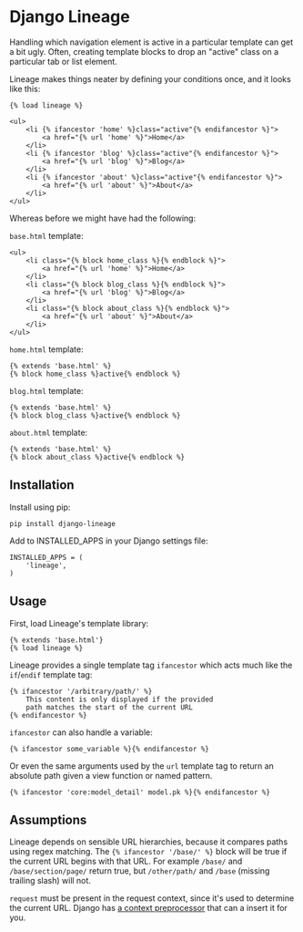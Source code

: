 Django Lineage
==============

Handling which navigation element is active in a particular template can get a
bit ugly. Often, creating template blocks to drop an  "active" class on a
particular tab or list element.

Lineage makes things neater by defining your conditions once, and it
looks like this:

    {% load lineage %}

    <ul>
        <li {% ifancestor 'home' %}class="active"{% endifancestor %}">
            <a href="{% url 'home' %}">Home</a>
        </li>
        <li {% ifancestor 'blog' %}class="active"{% endifancestor %}">
            <a href="{% url 'blog' %}">Blog</a>
        </li>
        <li {% ifancestor 'about' %}class="active"{% endifancestor %}">
            <a href="{% url 'about' %}">About</a>
        </li>
    </ul>

Whereas before we might have had the following:

`base.html` template:

    <ul>
        <li class="{% block home_class %}{% endblock %}">
            <a href="{% url 'home' %}">Home</a>
        </li>
        <li class="{% block blog_class %}{% endblock %}">
            <a href="{% url 'blog' %}">Blog</a>
        </li>
        <li class="{% block about_class %}{% endblock %}">
            <a href="{% url 'about' %}">About</a>
        </li>
    </ul>

`home.html` template:

    {% extends 'base.html' %}
    {% block home_class %}active{% endblock %}

`blog.html` template:

    {% extends 'base.html' %}
    {% block blog_class %}active{% endblock %}

`about.html` template:

    {% extends 'base.html' %}
    {% block about_class %}active{% endblock %}

Installation
------------

Install using pip:

    pip install django-lineage

Add to INSTALLED_APPS in your Django settings file:

    INSTALLED_APPS = (
        'lineage',
    )

Usage
-----

First, load Lineage's template library:

    {% extends 'base.html'}
    {% load lineage %}

Lineage provides a single template tag `ifancestor` which acts much like the
`if`/`endif` template tag:

    {% ifancestor '/arbitrary/path/' %}
        This content is only displayed if the provided
        path matches the start of the current URL
    {% endifancestor %}

`ifancestor` can also handle a variable:

    {% ifancestor some_variable %}{% endifancestor %}

Or even the same arguments used by the `url` template tag to return an absolute
path given a view function or named pattern.

    {% ifancestor 'core:model_detail' model.pk %}{% endifancestor %}

Assumptions
-----------

Lineage depends on sensible URL hierarchies, because it compares paths using
regex matching. The `{% ifancestor '/base/' %}` block will be true if the
current URL begins with that URL. For example `/base/` and `/base/section/page/`
return true, but `/other/path/` and `/base` (missing trailing slash) will not.

`request` must be present in the request context, since it's used to determine
the current URL. Django has [a context preprocessor][1] that can a insert it
for you.

[1]: https://docs.djangoproject.com/en/dev/ref/templates/api/#django-core-context-processors-request
